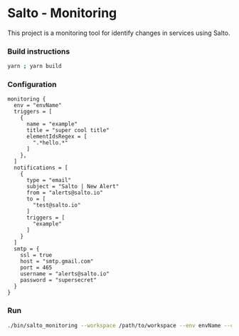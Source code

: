 # Salto - Monitoring

This project is a monitoring tool for identify changes in services using Salto.

### Build instructions

```bash
yarn ; yarn build
```

### Configuration

```hcl
monitoring {
  env = "envName"
  triggers = [
    {
      name = "example"
      title = "super cool title"
      elementIdsRegex = [
      	".*hello.*"
      ]
    },
  ]
  notifications = [
  	{
  	  type = "email"
  	  subject = "Salto | New Alert"
  	  from = "alerts@salto.io"
  	  to = [
  	  	"test@salto.io"
  	  ]
  	  triggers = [
  	  	"example"
  	  ]
  	}
  ]
  smtp = {
  	ssl = true
  	host = "smtp.gmail.com"
  	port = 465
  	username = "alerts@salto.io"
  	password = "supersecret"
  }
}
```

### Run

```bash
./bin/salto_monitoring --workspace /path/to/workspace --env envName --config /path/to/config.nacl
```
